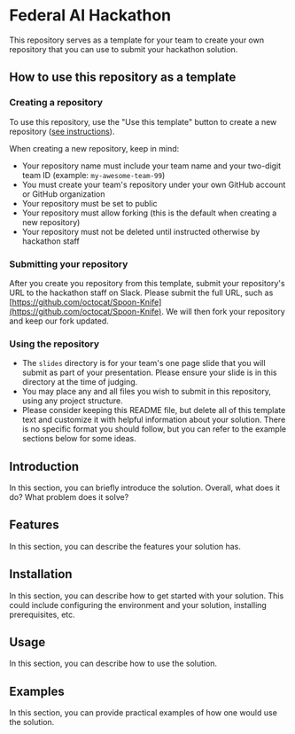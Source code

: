 # Federal AI Hackathon

This repository serves as a template for your team to create your own repository that you can use to submit your hackathon solution.

## How to use this repository as a template

### Creating a repository

To use this repository, use the "Use this template" button to create a new repository ([see instructions](https://docs.github.com/en/repositories/creating-and-managing-repositories/creating-a-repository-from-a-template)).

When creating a new repository, keep in mind:

* Your repository name must include your team name and your two-digit team ID (example: `my-awesome-team-99`)
* You must create your team's repository under your own GitHub account or GitHub organization
* Your repository must be set to public
* Your repository must allow forking (this is the default when creating a new repository)
* Your repository must not be deleted until instructed otherwise by hackathon staff

### Submitting your repository

After you create you repository from this template, submit your repository's URL to the hackathon staff on Slack. Please submit the full URL, such as [https://github.com/octocat/Spoon-Knife](https://github.com/octocat/Spoon-Knife). We will then fork your repository and keep our fork updated.

### Using the repository

* The `slides` directory is for your team's one page slide that you will submit as part of your presentation. Please ensure your slide is in this directory at the time of judging.
* You may place any and all files you wish to submit in this repository, using any project structure.
* Please consider keeping this README file, but delete all of this template text and customize it with helpful information about your solution. There is no specific format you should follow, but you can refer to the example sections below for some ideas.

## Introduction

In this section, you can briefly introduce the solution. Overall, what does it do? What problem does it solve?

## Features

In this section, you can describe the features your solution has.

## Installation

In this section, you can describe how to get started with your solution. This could include configuring the environment and your solution, installing prerequisites, etc.

## Usage

In this section, you can describe how to use the solution.

## Examples

In this section, you can provide practical examples of how one would use the solution.
